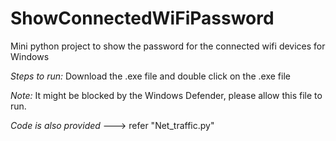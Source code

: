 # ShowConnectedWiFiPassword
Mini python project to show the password for the connected wifi devices for Windows


*Steps to run:*
   Download the .exe file and 
   double click on the .exe file

*Note:* It might be blocked by the Windows Defender, please allow this file to run.


*Code is also provided*  ---> refer "Net_traffic.py"


